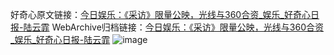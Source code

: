 好奇心原文链接：[今日娱乐：《采访》限量公映，光线与360合资_娱乐_好奇心日报-陆云霏](https://www.qdaily.com/articles/4669.html)
WebArchive归档链接：[今日娱乐：《采访》限量公映，光线与360合资_娱乐_好奇心日报-陆云霏](http://web.archive.org/web/20190623162436/https://www.qdaily.com/articles/4669.html)
![image](http://ww3.sinaimg.cn/large/007d5XDply1g3w5p62ve9j30u046rkjl)